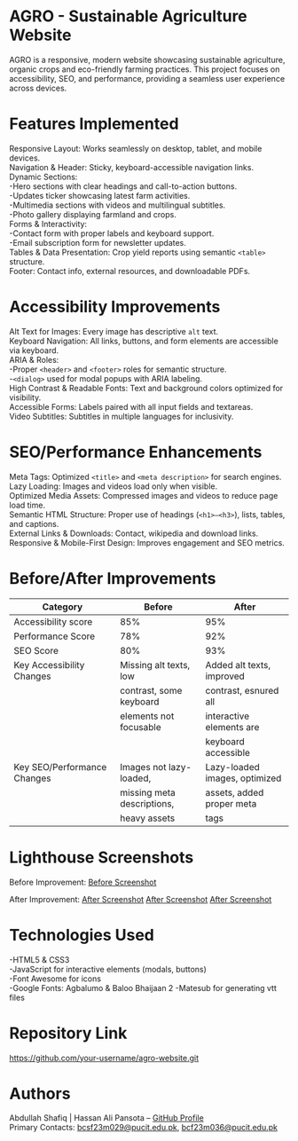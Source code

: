 # AGRO - Sustainable Agriculture Website
AGRO is a responsive, modern website showcasing sustainable agriculture, organic crops and eco-friendly farming practices. This project focuses on accessibility, SEO, and performance, providing a seamless user experience across devices.

# Features Implemented
Responsive Layout: Works seamlessly on desktop, tablet, and mobile devices.  
Navigation & Header: Sticky, keyboard-accessible navigation links.  
Dynamic Sections:  
  -Hero sections with clear headings and call-to-action buttons.  
  -Updates ticker showcasing latest farm activities.  
  -Multimedia sections with videos and multilingual subtitles.  
  -Photo gallery displaying farmland and crops.  
Forms & Interactivity:  
  -Contact form with proper labels and keyboard support.  
  -Email subscription form for newsletter updates.  
Tables & Data Presentation: Crop yield reports using semantic `<table>` structure.  
Footer: Contact info, external resources, and downloadable PDFs.

# Accessibility Improvements
Alt Text for Images: Every image has descriptive `alt` text.  
Keyboard Navigation: All links, buttons, and form elements are accessible via keyboard.  
ARIA & Roles:  
  -Proper `<header>` and `<footer>` roles for semantic structure.  
  -`<dialog>` used for modal popups with ARIA labeling.  
High Contrast & Readable Fonts: Text and background colors optimized for visibility.  
Accessible Forms: Labels paired with all input fields and textareas.  
Video Subtitles: Subtitles in multiple languages for inclusivity.

# SEO/Performance Enhancements
Meta Tags: Optimized `<title>` and `<meta description>` for search engines.  
Lazy Loading: Images and videos load only when visible.  
Optimized Media Assets: Compressed images and videos to reduce page load time.  
Semantic HTML Structure: Proper use of headings (`<h1>–<h3>`), lists, tables, and captions.  
External Links & Downloads: Contact, wikipedia and download links.
Responsive & Mobile-First Design: Improves engagement and SEO metrics.

# Before/After Improvements

| Category                   | Before                      | After                        |
|----------------------------|-----------------------------|------------------------------|
| Accessibility score        | 85%                         | 95%                          |
| Performance Score          | 78%                         | 92%                          |
| SEO Score                  | 80%                         | 93%                          |
| Key Accessibility Changes  | Missing alt texts, low      | Added alt texts, improved    |
|                            | contrast, some keyboard     | contrast, esnured all        |
|                            | elements not focusable      | interactive elements are     |
|                            |                             | keyboard accessible          |
| Key SEO/Performance Changes| Images not lazy-loaded,     | Lazy-loaded images, optimized|
|                            | missing meta descriptions,  | assets, added proper meta    |
|                            | heavy assets                | tags                         |

# Lighthouse Screenshots
Before Improvement: 
[Before Screenshot](assets/images/before.png)

After Improvement: 
[After Screenshot](assets/images/after_0.png)
[After Screenshot](assets/images/after_1.png)
[After Screenshot](assets/images/after_2.png)

# Technologies Used
-HTML5 & CSS3  
-JavaScript for interactive elements (modals, buttons)  
-Font Awesome for icons  
-Google Fonts: Agbalumo & Baloo Bhaijaan 2 
-Matesub for generating vtt files 

# Repository Link
https://github.com/your-username/agro-website.git

# Authors
Abdullah Shafiq | Hassan Ali Pansota – [GitHub Profile](https://github.com/abdullahshafiq408)  
Primary Contacts: bcsf23m029@pucit.edu.pk, bcf23m036@pucit.edu.pk

